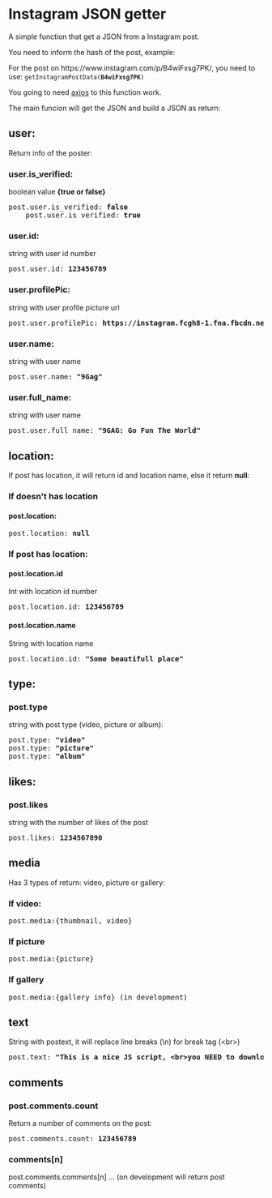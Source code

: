 <div>
    <h1>
        Instagram JSON getter
    </h1>
    <p>
        A simple function that get a JSON from a Instagram post.
    </p>
    <p>
        You need to inform the hash of the post, example:
    </p>
    <p>
        For the post on https://www.instagram.com/p/B4wiFxsg7PK/, you need to use:
        <code>getInstagramPostData(<b>B4wiFxsg7PK</b>)</code>
    </p>
    <p>
        You going to need <a href="https://unpkg.com/axios/dist/axios.min.js">axios</a> to this function work.
    </p>
    <p>
        The main funcion will get the JSON and build a JSON as return:
    </p>
</div>

<h2>user:</h2>
<p>Return info of the poster:</p>

<h3>user.is_verified:</h3>
<p>boolean value <b>{true or false}</b></p>
<pre>post.user.is_verified: <b>false</b>
    post.user.is_verified: <b>true</b></pre>

<h3>user.id:</h3>
<p>string with user id number</p>
<pre>post.user.id: <b>123456789</b></pre>

<h3>user.profilePic:</h3>
<p>string with user profile picture url</p>
<pre>post.user.profilePic: <b>https://instagram.fcgh8-1.fna.fbcdn.net/....jpg?_nc_ht=instagram.fcgh8-1.fna.fbcdn.net</b></pre>


<h3>user.name:</h3>
<p>string with user name</p>
<pre>post.user.name: <b>"9Gag"</b></pre>

<h3>user.full_name:</h3>
<p>string with user name</p>
<pre>post.user.full_name: <b>"9GAG: Go Fun The World"</b></pre>


<h2>location: </h2>
<p>If post has location, it will return id and location name, else it return <b>null</b>:</p>

<h3>If doesn't has location</h3>
<h4>post.location:</h4>
<pre>post.location: <b>null</b></pre>

<h3>If post has location:</h3>
<h4>post.location.id</h4>
<p>Int with location id number</p>
<pre>post.location.id: <b>123456789</b></pre>

<h4>post.location.name</h4>
<p>String with location name</p>
<pre>post.location.id: <b>"Some beautifull place"</b></pre>

<h2>type:</h2>
<h3>post.type</h3>
<p>string with post type (video, picture or album):</p>
<pre>
post.type: <b>"video"</b>
post.type: <b>"picture"</b>
post.type: <b>"album"</b></pre>

<h2>likes:</h2>
<h3>post.likes</h3>
<p>string with the number of likes of the post</p>
<pre>post.likes: <b>1234567890</b></pre>

<h2>media</h2>
<p>Has 3 types of return: video, picture or gallery:</p>

<h3>If video:</h3>
<pre>post.media:{thumbnail, video}</pre>

<h3>If picture</h3>
<pre>post.media:{picture}</pre>

<h3>If gallery</h3>
<pre>post.media:{gallery info} (in development)</pre>

<h2>text</h2>
<p>String with postext, it will replace line breaks (\n) for break tag (&lt;br&gt;)</p>
<pre>post.text: <b>"This is a nice JS script, &lt;br&gt;you NEED to download it!!!"</b></pre>

<h2>comments</h2>

<h3>post.comments.count</h3>
<p>Return a number of comments on the post:</p>
<pre>post.comments.count: <b>123456789</b></pre>
<h3>comments[n]</h3>
<p>post.comments.comments[n] ... (on development will return post comments)</p>
